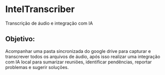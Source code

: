 # IntelTranscriber
Transcrição de áudio e integração com IA

## Objetivo:
Acompanhar uma pasta sincronizada do google drive para capturar e transcrever todos os arquivos de áudio, após isso realizar uma integração com IA local para sumarizar reuniões, identificar pendências, reportar problemas e sugerir soluções.
